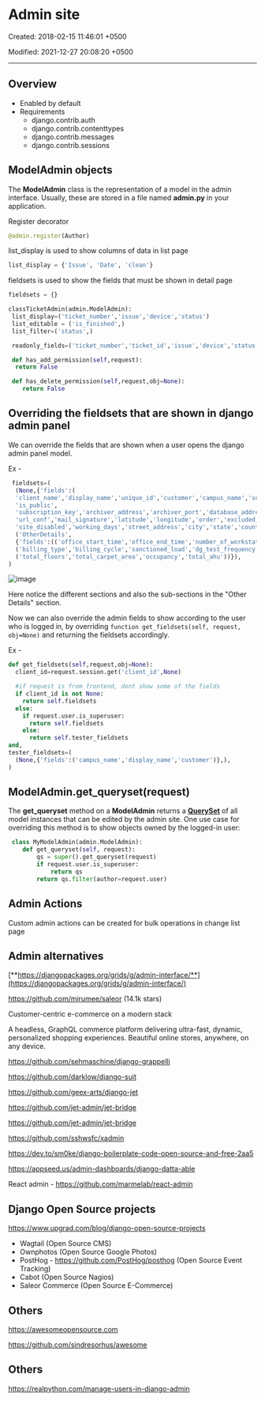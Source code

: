 # Admin site

Created: 2018-02-15 11:46:01 +0500

Modified: 2021-12-27 20:08:20 +0500

---

## Overview

- Enabled by default
- Requirements
  - django.contrib.auth
  - django.contrib.contenttypes
  - django.contrib.messages
  - django.contrib.sessions

## ModelAdmin objects

The **ModelAdmin** class is the representation of a model in the admin interface. Usually, these are stored in a file named **admin.py** in your application.

Register decorator

```python
@admin.register(Author)
```

list_display is used to show columns of data in list page

```python
list_display = {'Issue', 'Date', 'clean'}
```

fieldsets is used to show the fields that must be shown in detail page

```python
fieldsets = {}
```

```python
classTicketAdmin(admin.ModelAdmin):
 list_display=('ticket_number','issue','device','status')
 list_editable = ('is_finished',)
 list_filter=('status',)

 readonly_fields=('ticket_number','ticket_id','issue','device','status')

 def has_add_permission(self,request):
  return False

 def has_delete_permission(self,request,obj=None):
    return False
```

## Overriding the fieldsets that are shown in django admin panel

We can override the fields that are shown when a user opens the django admin panel model.

Ex -

```python
 fieldsets=(
  (None,{'fields':(
  'client_name','display_name','unique_id','customer','campus_name','source_name','metadata',
  'is_public',
  'subscription_key','archiver_address','archiver_port','database_address','database_port',
  'url_conf','mail_signature','latitude','longitude','order','excluded_issues',
  'site_disabled','working_days','street_address','city','state','country','zipcode')},),
  ('OtherDetails',
  {'fields':(('office_start_time','office_end_time','number_of_workstations','type_of_workstation'),
  ('billing_type','billing_cycle','sanctioned_load','dg_test_frequency'),
  ('total_floors','total_carpet_area','occupancy','total_ahu'))}),
)
```

![image](media/Admin-site-image1.png)

Here notice the different sections and also the sub-sections in the "Other Details" section.

Now we can also override the admin fields to show according to the user who is logged in, by overriding `function get_fieldsets(self, request, obj=None)` and returning the fieldsets accordingly.

Ex -

```python
def get_fieldsets(self,request,obj=None):
  client_id=request.session.get('client_id',None)

  #if request is from frontend, dont show some of the fields
  if client_id is not None:
    return self.fieldsets
  else:
    if request.user.is_superuser:
      return self.fieldsets
    else:
      return self.tester_fieldsets
and,
tester_fieldsets=(
  (None,{'fields':('campus_name','display_name','customer')},),
)
```

## ModelAdmin.get_queryset(request)

The **get_queryset** method on a **ModelAdmin** returns a [**QuerySet**](https://docs.djangoproject.com/en/2.1/ref/models/querysets/#django.db.models.query.QuerySet) of all model instances that can be edited by the admin site. One use case for overriding this method is to show objects owned by the logged-in user:

```python
 class MyModelAdmin(admin.ModelAdmin):
    def get_queryset(self, request):
        qs = super().get_queryset(request)
        if request.user.is_superuser:
            return qs
        return qs.filter(author=request.user)

```

## Admin Actions

Custom admin actions can be created for bulk operations in change list page

## Admin alternatives

[**https://djangopackages.org/grids/g/admin-interface/**](https://djangopackages.org/grids/g/admin-interface/)

<https://github.com/mirumee/saleor> (14.1k stars)

Customer-centric e-commerce on a modern stack

A headless, GraphQL commerce platform delivering ultra-fast, dynamic, personalized shopping experiences. Beautiful online stores, anywhere, on any device.

<https://github.com/sehmaschine/django-grappelli>

<https://github.com/darklow/django-suit>

<https://github.com/geex-arts/django-jet>

<https://github.com/jet-admin/jet-bridge>

<https://github.com/jet-admin/jet-bridge>

<https://github.com/sshwsfc/xadmin>

<https://dev.to/sm0ke/django-boilerplate-code-open-source-and-free-2aa5>

<https://appseed.us/admin-dashboards/django-datta-able>

React admin - <https://github.com/marmelab/react-admin>

## Django Open Source projects

<https://www.upgrad.com/blog/django-open-source-projects>

- Wagtail (Open Source CMS)
- Ownphotos (Open Source Google Photos)
- PostHog - <https://github.com/PostHog/posthog> (Open Source Event Tracking)
- Cabot (Open Source Nagios)
- Saleor Commerce (Open Source E-Commerce)

## Others

<https://awesomeopensource.com>

<https://github.com/sindresorhus/awesome>

## Others

<https://realpython.com/manage-users-in-django-admin>
